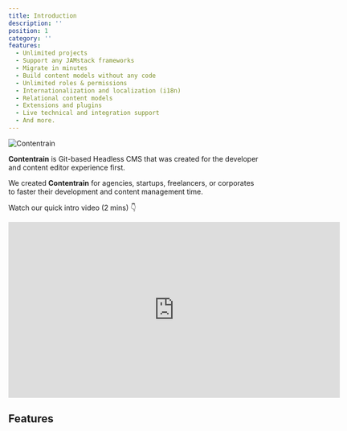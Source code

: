 ```yaml
---
title: Introduction
description: ''
position: 1
category: ''
features:
  - Unlimited projects 
  - Support any JAMstack frameworks
  - Migrate in minutes
  - Build content models without any code
  - Unlimited roles & permissions
  - Internationalization and localization (i18n)
  - Relational content models
  - Extensions and plugins
  - Live technical and integration support
  - And more.
---
```


![Contentrain](https://imagedelivery.net/yx26LyQGM_miwnGU8RnEaw/593e9d1c-e4a5-46fb-e10e-6093dc91a200/public)

**Contentrain** is Git-based Headless CMS that was created for the developer and content editor experience first. 

We created **Contentrain** for agencies, startups, freelancers, or corporates to faster their development and content management time. 

<!---Marketing teams, bloggers, and content creators will use our user-friendly CMS with love. -->

Watch our quick intro video (2 mins) 👇 

<iframe width="660" height="350" src="https://www.youtube.com/embed/QXtVhpgChyo" title="YouTube video player" frameborder="0" allow="accelerometer; autoplay; clipboard-write; encrypted-media; gyroscope; picture-in-picture" allowfullscreen></iframe>

 ## Features

<list :items="features"></list>

